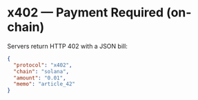 # x402 — Payment Required (on-chain)

Servers return HTTP 402 with a JSON bill:

```json
{
  "protocol": "x402",
  "chain": "solana",
  "amount": "0.01",
  "memo": "article_42"
}
